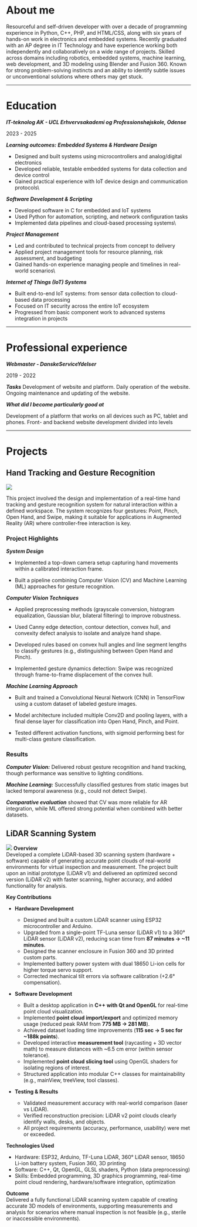 # About me
Resourceful and self-driven developer with over a decade of programming experience in
Python, C++, PHP, and HTML/CSS, along with six years of hands-on work in electronics
and embedded systems. Recently graduated with an AP degree in IT Technology and
have experience working both independently and collaboratively on a wide range of
projects. Skilled across domains including robotics, embedded systems, machine
learning, web development, and 3D modeling using Blender and Fusion 360. Known for
strong problem-solving instincts and an ability to identify subtle issues or
unconventional solutions where others may get stuck.

---

# Education
***IT-teknolog AK - UCL Erhvervsakademi og Professionshøjskole, Odense***

2023 - 2025

***Learning outcomes:*** 
***Embedded Systems & Hardware Design*** 
* Designed and built systems using microcontrollers and analog/digital electronics
* Developed reliable, testable embedded systems for data collection and device control
* Gained practical experience with IoT device design and communication protocols\
  
***Software Development & Scripting*** 
* Developed software in C for embedded and IoT systems
* Used Python for automation, scripting, and network configuration tasks
* Implemented data pipelines and cloud-based processing systems\
  
***Project Management*** 
* Led and contributed to technical projects from concept to delivery
* Applied project management tools for resource planning, risk assessment, and budgeting
* Gained hands-on experience managing people and timelines in real-world scenarios\
  
***Internet of Things (IoT) Systems*** 
* Built end-to-end IoT systems: from sensor data collection to cloud-based data processing
* Focused on IT security across the entire IoT ecosystem
* Progressed from basic component work to advanced systems integration in projects

---

# Professional experience 
***Webmaster - DanskeServiceYdelser***

2019 - 2022

***Tasks***
Development of website and platform. Daily operation of the website. Ongoing
maintenance and updating of the website.

***What did I become particularly good at***

Development of a platform that works on all devices such as PC, tablet and phones.
Front- and backend website development divided into levels

---
# Projects

## Hand Tracking and Gesture Recognition
![](assets/img/ar_interaction_img.png)

This project involved the design and implementation of a real-time hand tracking and gesture recognition system for natural interaction within a defined workspace. The system recognizes four gestures: Point, Pinch, Open Hand, and Swipe, making it suitable for applications in Augmented Reality (AR) where controller-free interaction is key.

### Project Highlights

***System Design***
* Implemented a top-down camera setup capturing hand movements within a calibrated interaction frame.
  
* Built a pipeline combining Computer Vision (CV) and Machine Learning (ML) approaches for gesture recognition.

***Computer Vision Techniques***
* Applied preprocessing methods (grayscale conversion, histogram equalization, Gaussian blur, bilateral filtering) to improve robustness.

* Used Canny edge detection, contour detection, convex hull, and convexity defect analysis to isolate and analyze hand shape.

* Developed rules based on convex hull angles and line segment lengths to classify gestures (e.g., distinguishing between Open Hand and Pinch).

* Implemented gesture dynamics detection: Swipe was recognized through frame-to-frame displacement of the convex hull.

***Machine Learning Approach***
* Built and trained a Convolutional Neural Network (CNN) in TensorFlow using a custom dataset of labeled gesture images.

* Model architecture included multiple Conv2D and pooling layers, with a final dense layer for classification into Open Hand, Pinch, and Point.

* Tested different activation functions, with sigmoid performing best for multi-class gesture classification.

### Results

***Computer Vision:*** Delivered robust gesture recognition and hand tracking, though performance was sensitive to lighting conditions.

***Machine Learning:*** Successfully classified gestures from static images but lacked temporal awareness (e.g., could not detect Swipe).

***Comparative evaluation*** showed that CV was more reliable for AR integration, while ML offered strong potential when combined with better datasets.


## LiDAR Scanning System
![](assets/img/lidar_system_intro.png)
**Overview**  
Developed a complete LiDAR-based 3D scanning system (hardware + software) capable of generating accurate point clouds of real-world environments for virtual inspection and measurement. The project built upon an initial prototype (LiDAR v1) and delivered an optimized second version (LiDAR v2) with faster scanning, higher accuracy, and added functionality for analysis.  

**Key Contributions**  
- **Hardware Development**  
  - Designed and built a custom LiDAR scanner using ESP32 microcontroller and Arduino.  
  - Upgraded from a single-point TF-Luna sensor (LiDAR v1) to a 360° LiDAR sensor (LiDAR v2), reducing scan time from **87 minutes → ~11 minutes**.  
  - Designed the scanner enclosure in Fusion 360 and 3D printed custom parts.  
  - Implemented battery power system with dual 18650 Li-ion cells for higher torque servo support.  
  - Corrected mechanical tilt errors via software calibration (+2.6° compensation).  

- **Software Development**  
  - Built a desktop application in **C++ with Qt and OpenGL** for real-time point cloud visualization.  
  - Implemented **point cloud import/export** and optimized memory usage (reduced peak RAM from **775 MB → 281 MB**).  
  - Achieved dataset loading time improvements (**115 sec → 5 sec for ~188k points**).  
  - Developed interactive **measurement tool** (raycasting + 3D vector math) to measure distances with ~6.5 cm error (within sensor tolerance).  
  - Implemented **point cloud slicing tool** using OpenGL shaders for isolating regions of interest.  
  - Structured application into modular C++ classes for maintainability (e.g., mainView, treeView, tool classes).  

- **Testing & Results**  
  - Validated measurement accuracy with real-world comparison (laser vs LiDAR).  
  - Verified reconstruction precision: LiDAR v2 point clouds clearly identify walls, desks, and objects.  
  - All project requirements (accuracy, performance, usability) were met or exceeded.  

**Technologies Used**  
- Hardware: ESP32, Arduino, TF-Luna LiDAR, 360° LiDAR sensor, 18650 Li-ion battery system, Fusion 360, 3D printing  
- Software: C++, Qt, OpenGL, GLSL shaders, Python (data preprocessing)  
- Skills: Embedded programming, 3D graphics programming, real-time point cloud rendering, hardware/software integration, optimization  

**Outcome**  
Delivered a fully functional LiDAR scanning system capable of creating accurate 3D models of environments, supporting measurements and analysis for scenarios where manual inspection is not feasible (e.g., sterile or inaccessible environments).  

